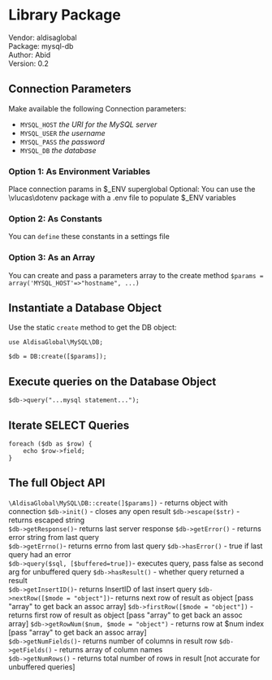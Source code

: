 # Library Package

Vendor: aldisaglobal  
Package: mysql-db  
Author: Abid  
Version: 0.2

## Connection Parameters

Make available the following Connection parameters:

- `MYSQL_HOST` _the URI for the MySQL server_
- `MYSQL_USER` _the username_
- `MYSQL_PASS` _the password_
- `MYSQL_DB` _the database_

### Option 1: As Environment Variables

Place connection params in $\_ENV superglobal
Optional: You can use the \vlucas\dotenv package with a .env file to populate $\_ENV variables

### Option 2: As Constants

You can `define` these constants in a settings file

### Option 3: As an Array

You can create and pass a parameters array to the create method
`$params = array('MYSQL_HOST'=>"hostname", ...)`

## Instantiate a Database Object

Use the static `create` method to get the DB object:

```
use AldisaGlobal\MySQL\DB;

$db = DB:create([$params]);
```

## Execute queries on the Database Object

`$db->query("...mysql statement...");`

## Iterate SELECT Queries

```
foreach ($db as $row) {
	echo $row->field;
}
```

## The full Object API

`\AldisaGlobal\MySQL\DB::create(]$params])` - returns object with connection
`$db->init()` - closes any open result
`$db->escape($str)` - returns escaped string  
`$db->getResponse()`- returns last server response `$db->getError()` - returns error string from last query  
`$db->getErrno()`- returns errno from last query `$db->hasError()` - true if last query had an error  
`$db->query($sql, [$buffered=true])`- executes query, pass false as second arg for unbuffered query
`$db->hasResult()` - whether query returned a result  
`$db->getInsertID()`- returns InsertID of last insert query `$db->nextRow([$mode = "object"])`- returns next row of result as object [pass "array" to get back an assoc array]
`$db->firstRow([$mode = "object"])` - returns first row of result as object [pass "array" to get back an assoc array]
`$db->getRowNum($num, $mode = "object")` - returns row at \$num index [pass "array" to get back an assoc array]  
`$db->getNumFields()`- returns number of columns in result row `$db->getFields()` - returns array of column names  
`$db->getNumRows()` - returns total number of rows in result [not accurate for unbuffered queries]
